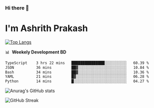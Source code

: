 ### Hi there 👋
# I'm Ashrith Prakash

[![Top Langs](https://github-readme-stats.vercel.app/api/top-langs/?username=xxcheckmatexx&count_private=true&include_all_commits=true&show_icons=true&line_height=20&title_color=FFFFFF&icon_color=FFFFFF&text_color=FFFFFF&bg_color=0D1117&langs_count=8)](https://github.com/anuraghazra/github-readme-stats)

📊 &nbsp;**Weekely Development BD**

<!--START_SECTION:waka-->

```txt
TypeScript    3 hrs 22 mins   ███████████████░░░░░░░░░░   60.39 %
JSON          36 mins         ██▓░░░░░░░░░░░░░░░░░░░░░░   10.84 %
Bash          34 mins         ██▓░░░░░░░░░░░░░░░░░░░░░░   10.36 %
YAML          21 mins         █▓░░░░░░░░░░░░░░░░░░░░░░░   06.28 %
Python        14 mins         █░░░░░░░░░░░░░░░░░░░░░░░░   04.27 %
```

<!--END_SECTION:waka-->

![Anurag's GitHub stats](https://github-readme-stats.vercel.app/api?username=xxcheckmatexx&count_private=true&show_icons=true&theme=merko)  

![GitHub Streak](http://github-readme-streak-stats.herokuapp.com?user=xxcheckmatexx&theme=merko&hide_border=true&date_format=M%20j%5B%2C%20Y%5D&fire=DD0E0B)
<br/>
